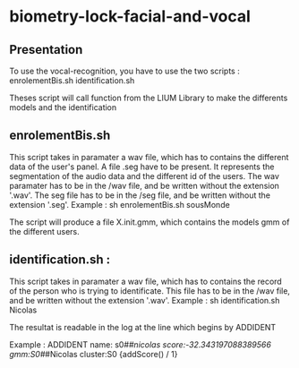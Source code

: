biometry-lock-facial-and-vocal
==============================

Presentation
--------------------------

To use the vocal-recognition, you have to use the two scripts :
enrolementBis.sh
identification.sh

Theses script will call function from the LIUM Library to make the differents models and the identification

enrolementBis.sh
--------------------------
This script takes in paramater a wav file, which has to contains the different data of the user's panel.
A file .seg have to be present. It represents the segmentation of the audio data and the different id of the users.
The wav paramater has to be in the /wav file, and be written without the extension '.wav'.
The seg file has to be in the /seg file, and be written without the extension '.seg'.
Example : sh enrolementBis.sh sousMonde

The script will produce a file X.init.gmm, which contains the models gmm of the different users.

identification.sh :
--------------------------
This script takes in paramater a wav file, which has to contains the record of the person who is trying to identificate.
This file has to be in the /wav file, and be written without the extension '.wav'.
Example : sh identification.sh Nicolas

The resultat is readable in the log at the line which begins by ADDIDENT

Example :
ADDIDENT name: s0#_#nicolas score:-32.343197088389566 gmm:S0#_#Nicolas cluster:S0      {addScore() / 1}

